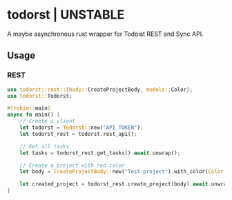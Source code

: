 # todorst | UNSTABLE

A maybe asynchronous rust wrapper for Todoist REST and Sync API.

## Usage

### REST

```rust
use todorst::rest::{body::CreateProjectBody, models::Color};
use todorst::Todorst;

#[tokio::main]
async fn main() {
    // Create a client
    let todorst = Todorst::new("API TOKEN");
    let todorst_rest = todorst.rest_api();

    // Get all tasks
    let tasks = todorst_rest.get_tasks().await.unwrap();

    // Create a project with red color
    let body = CreateProjectBody::new("Test project").with_color(Color::Red);

    let created_project = todorst_rest.create_project(body).await.unwrap();
}
```
